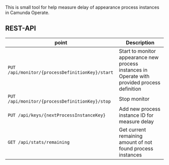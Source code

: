 This is small tool for help measure delay of appearance process instances in Camunda Operate.

## REST-API
| point                                           | Description                                                                                   |
|-------------------------------------------------|-----------------------------------------------------------------------------------------------|
| `PUT /api/monitor/{processDefinitionKey}/start` | Start to monitor appearance new process instances in Operate with provided process definition |
| `PUT /api/monitor/{processDefinitionKey}/stop`  | Stop monitor                                                                                  |
| `PUT /api/keys/{nextProcessInstanceKey}`        | Add new process instance ID for measure delay                                                 |
| `GET /api/stats/remaining`                      | Get current remaining amount of not found process instances                                   |
